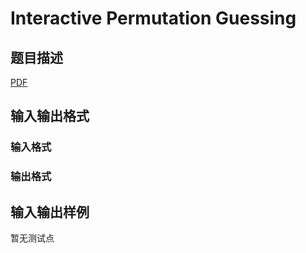 # Interactive Permutation Guessing

## 题目描述

[problemUrl]: https://uva.onlinejudge.org/index.php?option=com_onlinejudge&Itemid=8&category=448&page=show_problem&problem=4327

[PDF](https://uva.onlinejudge.org/external/15/p1552.pdf)

## 输入输出格式

### 输入格式

### 输出格式

## 输入输出样例

暂无测试点


